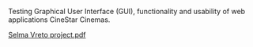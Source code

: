 Testing Graphical User Interface (GUI), functionality and usability of web applications CineStar Cinemas.

[Selma Vreto project.pdf](https://github.com/SelmaVreto/front-end-testing/files/8318174/Selma.Vreto.project.pdf)
